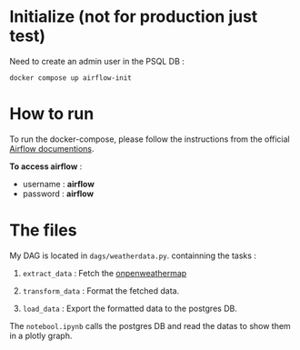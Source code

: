 # Initialize (not for production just test)

Need to create an admin user in the PSQL DB : 

`docker compose up airflow-init`

# How to run

To run the docker-compose, please follow the instructions from the official [Airflow documentions](https://airflow.apache.org/docs/apache-airflow/stable/howto/docker-compose/index.html).

**To access airflow** : 

- username : **airflow**
- password : **airflow**


# The files 

My DAG is located in `dags/weatherdata.py`. containning the tasks : 

1. `extract_data` : Fetch the [onpenweathermap](https://openweathermap.org/api/geocoding-api)

2. `transform_data` : Format the fetched data.

3. `load_data` : Export the formatted data to the postgres DB.


The `notebool.ipynb` calls the postgres DB and read the datas to show them in a plotly graph.